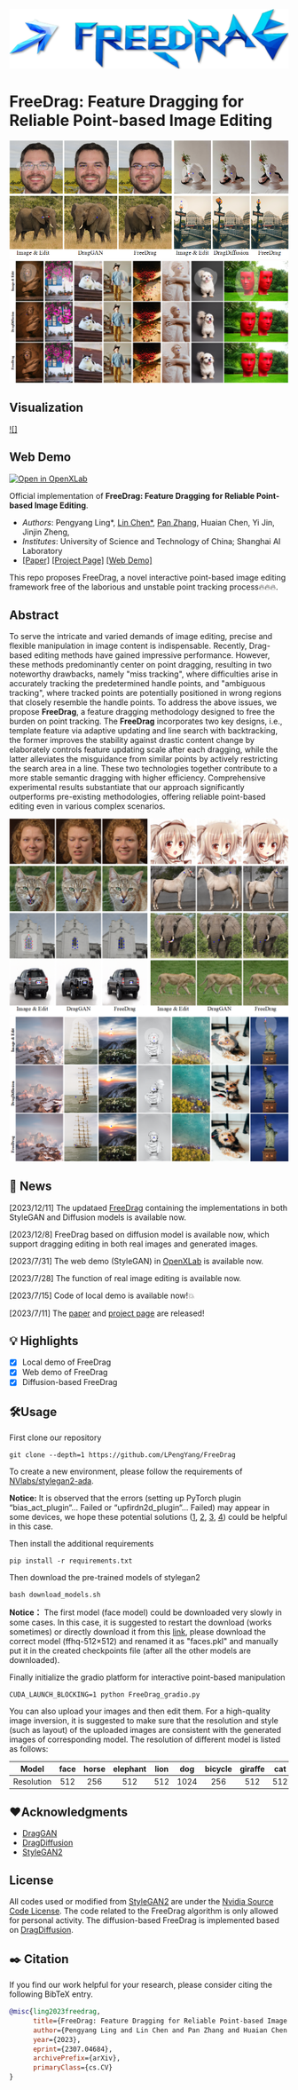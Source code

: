 <p align="center">
  <img src="./resources/logo2.png">
</p>

# FreeDrag: Feature Dragging for Reliable Point-based Image Editing
<p align="center">
  <img src="./resources/Teaser.png">
  <img src="./resources/comparison_diffusion_2.png">
</p>

## Visualization 
[![]](https://user-images.githubusercontent.com/58554846/253733958-c97629a0-5928-476b-99f2-79d5f92762e7.mp4)


## Web Demo
[![Open in OpenXLab](https://cdn-static.openxlab.org.cn/app-center/openxlab_app.svg)](https://openxlab.org.cn/apps/detail/LPengYang/FreeDrag)

Official implementation of **FreeDrag: Feature Dragging for Reliable Point-based Image Editing**.
- *Authors*: Pengyang Ling*, [Lin Chen*](https://lin-chen.site), [Pan Zhang](https://panzhang0212.github.io/), Huaian Chen, Yi Jin, Jinjin Zheng,
- *Institutes*: University of Science and Technology of China; Shanghai AI Laboratory
- [[Paper]](https://arxiv.org/abs/2307.04684) [[Project Page]](https://lin-chen.site/projects/freedrag) [[Web Demo]](https://openxlab.org.cn/apps/detail/LPengYang/FreeDrag)

This repo proposes FreeDrag, a novel interactive point-based image editing framework free of the laborious and unstable point tracking process🔥🔥🔥.


## Abstract
To serve the intricate and varied demands of image editing, precise and flexible manipulation in image content is indispensable. Recently, Drag-based editing methods have gained impressive performance. However, these methods predominantly center on point dragging, resulting in two noteworthy drawbacks, namely "miss tracking", where difficulties arise in accurately tracking the predetermined handle points, and "ambiguous tracking", where tracked points are potentially positioned in wrong regions that closely resemble the handle points. To address the above issues, we propose **FreeDrag**, a feature dragging methodology designed to free the burden on point tracking. The **FreeDrag** incorporates two key designs, i.e., template feature via adaptive updating and line search with backtracking, the former improves the stability against drastic content change by elaborately controls feature updating scale after each dragging, while the latter alleviates the misguidance from similar points by actively restricting the search area in a line. These two technologies together contribute to a more stable semantic dragging with higher efficiency. Comprehensive experimental results substantiate that our approach significantly outperforms pre-existing methodologies, offering reliable point-based editing even in various complex scenarios.

<p align="center">
  <img src="./resources/comparison_gan.png">
  <img src="./resources/comparison_diffusion_1.png">
</p>

## 📜 News
[2023/12/11] The updataed [FreeDrag](https://arxiv.org/abs/2307.04684) containing the implementations in both StyleGAN and Diffusion models is available now.

[2023/12/8]  FreeDrag based on diffusion model is available now, which support dragging editing in both real images and generated images.

[2023/7/31] The web demo (StyleGAN) in [OpenXLab](https://openxlab.org.cn/apps/detail/LPengYang/FreeDrag) is available now.

[2023/7/28] The function of real image editing is available now.

[2023/7/15] Code of local demo is available now!💥

[2023/7/11] The [paper](https://arxiv.org/abs/2307.04684) and [project page](https://lin-chen.site/projects/freedrag) are released!

## 💡 Highlights
- [x] Local demo of FreeDrag
- [x] Web demo of FreeDrag
- [x] Diffusion-based FreeDrag

## 🛠️Usage

First clone our repository
```
git clone --depth=1 https://github.com/LPengYang/FreeDrag
```
To create a new environment, please follow the requirements of [NVlabs/stylegan2-ada](https://github.com/NVlabs/stylegan2-ada-pytorch#requirements). 

**Notice:** It is observed that the errors (setting up PyTorch plugin “bias_act_plugin“... Failed or “upfirdn2d_plugin“... Failed) may appear in some devices, we hope these potential solutions ([1](https://blog.csdn.net/qq_15969343/article/details/129190607), [2](https://github.com/NVlabs/stylegan2-ada-pytorch/issues/155), [3](https://github.com/NVlabs/stylegan3/issues/124), [4](https://github.com/XingangPan/DragGAN/issues/106)) could be helpful in this case.

Then install the additional requirements

```
pip install -r requirements.txt
```

Then download the pre-trained models of stylegan2
```
bash download_models.sh
```
**Notice：**  The first model (face model) could be downloaded very slowly in some cases. In this case, it is suggested to restart the download (works sometimes) or directly download it from this [link](https://catalog.ngc.nvidia.com/orgs/nvidia/teams/research/models/stylegan2/files), please download the correct model (ffhq-512×512) and renamed it as "faces.pkl" and manually put it in the created checkpoints file (after all the other models are downloaded).

Finally initialize the gradio platform for interactive point-based manipulation

```
CUDA_LAUNCH_BLOCKING=1 python FreeDrag_gradio.py
```
You can also upload your images and then edit them. For a high-quality image inversion, it is suggested to make sure that the resolution and style (such as layout) of the uploaded images are consistent with the generated images of corresponding model. The resolution of different model is listed as follows:

|Model|face|horse|elephant|lion|dog|bicycle|giraffe|cat|car|church|metface|
|:----:|:---:|:---:|:---:|:---:|:---:|:---:|:---:|:---:|:---:|:---:|:---:|
|Resolution|512|256|512|512|1024|256|512|512|512|256|1024|

## ❤️Acknowledgments
- [DragGAN](https://github.com/XingangPan/DragGAN/)
- [DragDiffusion](https://yujun-shi.github.io/projects/dragdiffusion.html)
- [StyleGAN2](https://github.com/NVlabs/stylegan2-ada-pytorch)
  
## License
All codes used or modified from [StyleGAN2](https://github.com/NVlabs/stylegan2-ada-pytorch) are under the [Nvidia Source Code License](https://github.com/NVlabs/stylegan3/blob/main/LICENSE.txt). 
The code related to the FreeDrag algorithm is only allowed for personal activity. The diffusion-based FreeDrag is implemented based on [DragDiffusion](https://yujun-shi.github.io/projects/dragdiffusion.html).

## ✒️ Citation
If you find our work helpful for your research, please consider citing the following BibTeX entry.
```bibtex
@misc{ling2023freedrag,
      title={FreeDrag: Feature Dragging for Reliable Point-based Image Editing}, 
      author={Pengyang Ling and Lin Chen and Pan Zhang and Huaian Chen and Yi Jin and Jinjin Zheng},
      year={2023},
      eprint={2307.04684},
      archivePrefix={arXiv},
      primaryClass={cs.CV}
}
```
